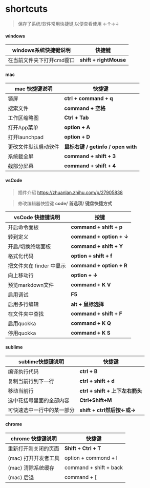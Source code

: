 # shortcuts

> 保存了系统/软件常用快捷键,以便查看使用   ←↑→↓



#### windows

| windows系统快捷键说明     | 快捷键                 |
| ------------------------- | ---------------------- |
| 在当前文件夹下打开cmd窗口 | **shift + rightMouse** |



#### mac

| mac 快捷键说明       | 快捷键                             |
| -------------------- | ---------------------------------- |
| 锁屏                 | **ctrl + command + q**             |
| 搜索文件             | **command + 空格**                 |
| 工作区缩略图         | **Ctrl + Tab**                     |
| 打开App菜单          | **option + A**                     |
| 打开launchpad        | **option + D**                     |
| 更改文件默认启动软件 | **鼠标右键 / getinfo / open with** |
| 系统截全屏           | **command + shift + 3**            |
| 截部分屏幕           | **command + shift + 4**            |





#### vsCode

> 插件介绍 https://zhuanlan.zhihu.com/p/27905838

> 修改编辑器快捷键 **code/ 首选项/ 键盘快捷方式**

| vsCode 快捷键说明        | 按键                     |
| ------------------------ | ------------------------ |
| 开启命令面板             | **command + shift + p**  |
| 转到定义                 | **command + option + ↓** |
| 开启/切换终端面板        | **command  + shift + Y** |
| 格式化代码               | **option + shift + f**   |
| 把文件夹在 finder 中显示 | **command + option + R** |
| 向上移动行               | **option + ↓**           |
| 预览markdown文件         | **command + K V**        |
| 启用调试                 | **F5**                   |
| 启用多行编辑             | **alt + 鼠标选择**       |
| 在文件夹中查找           | **command + shift + F**  |
| 启用quokka               | **command + K Q**        |
| 停用quokka               | **command + K S**        |



#### sublime 

| sublime快捷键说明          | 快捷键                          |
| -------------------------- | ------------------------------- |
| 编译执行代码               | **ctrl + B**                    |
| 复制当前行到下一行         | **ctrl + shift + d**            |
| 移动当前行                 | **ctrl + shift + 上下左右箭头** |
| 选中花括号里面的全部内容   | **Ctrl+Shift+M**                |
| 可快速选中一行中的某一部分 | **shift + ctrl然后按←或→**      |

 

#### chrome

| chrome 快捷键说明    | 快捷键                 |
| -------------------- | ---------------------- |
| 重新打开刚关闭的页面 | **Shift + Ctrl + T**   |
| (mac) 打开开发者工具 | option + commond + I   |
| (mac) 清除系统缓存   | command + shift + back |
| (mac) 后退           | command + [            |



